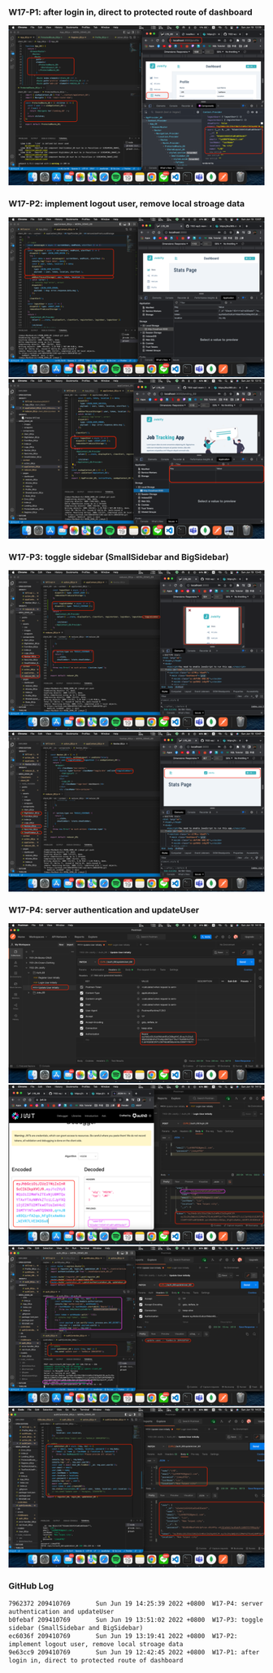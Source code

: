 ### W17-P1: after login in, direct to protected route of dashboard
![W17-P1-1](./img/W17-P1-1.png)
### W17-P2: implement logout user, remove local stroage data
![W17-P2-1](./img/W17-P2-1.png)
![W17-P2-2](./img/W17-P2-2.png)
### W17-P3: toggle sidebar (SmallSidebar and BigSidebar)
![W17-P3-1](./img/W17-P3-1.png)
![W17-P3-2](./img/W17-P3-2.png)
### W17-P4: server authentication and updateUser
![W17-P4-1](./img/W17-P4-1.png)
![W17-P4-2](./img/W17-P4-2.png)
![W17-P4-3](./img/W17-P4-3.png)
![W17-P4-4](./img/W17-P4-4.png)

### GitHub Log
```
7962372 209410769       Sun Jun 19 14:25:39 2022 +0800  W17-P4: server authentication and updateUser
b0febaf 209410769       Sun Jun 19 13:51:02 2022 +0800  W17-P3: toggle sidebar (SmallSidebar and BigSidebar)
ec6036f 209410769       Sun Jun 19 13:19:41 2022 +0800  W17-P2: implement logout user, remove local stroage data
9e63cc9 209410769       Sun Jun 19 12:42:45 2022 +0800  W17-P1: after login in, direct to protected route of dashboard
```